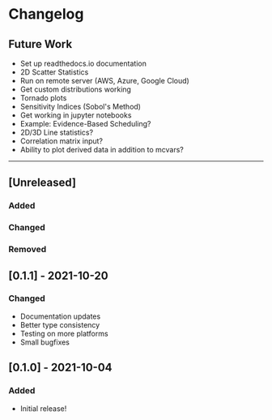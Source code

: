 # Changelog

## Future Work
- Set up readthedocs.io documentation
- 2D Scatter Statistics
- Run on remote server (AWS, Azure, Google Cloud)
- Get custom distributions working
- Tornado plots
- Sensitivity Indices (Sobol's Method)
- Get working in jupyter notebooks
- Example: Evidence-Based Scheduling?
- 2D/3D Line statistics?
- Correlation matrix input?
- Ability to plot derived data in addition to mcvars?

----

## [Unreleased]
### Added    
### Changed    
### Removed    

## [0.1.1] - 2021-10-20
### Changed
* Documentation updates
* Better type consistency
* Testing on more platforms
* Small bugfixes

## [0.1.0] - 2021-10-04
### Added
* Initial release!
